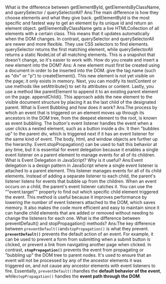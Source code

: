 What is the difference between getElementById, getElementsByClassName, and querySelector / querySelectorAll? Ans:The main difference is how they choose elements and what they give back. getElementById is the most specific and fastest way to get an element by its unique id and return an element object. getElementsByClassName gets a live HTMLCollection of all elements with a certain class. This means that it updates automatically when the DOM changes. In contrast, querySelector and querySelectorAll are newer and more flexible. They use CSS selectors to find elements. querySelector returns the first matching element, while querySelectorAll returns a static NodeList of all matching elements. This is a snapshot that doesn't change, so it's easier to work with.
How do you create and insert a new element into the DOM? Ans: A new element must first be created using a document in order to be inserted into the DOM. give the tag name (such as "div" or "p") to createElement(). This new element is not yet visible on the page; it only exists in memory. Next, you can modify its textContent or use methods like setAttribute() to set its attributes or content. Lastly, you use a method like parentElement to append it to an existing parent element on the page. appendChild(). This approach adds the new element to the visible document structure by placing it as the last child of the designated parent.
What is Event Bubbling and how does it work? Ans:The process by which an event that is triggered on an element moves up through its ancestors in the DOM tree, from the deepest element to the root, is known as event bubbling. The button's event listener handles the event when a user clicks a nested element, such as a button inside a div. It then "bubbles up" to the parent div, which is triggered next if it has an event listener for the same kind of event. The body, html, and window objects are further up the hierarchy. Event.stopPropagation() can be used to halt this behavior at any time, but it is essential for event delegation because it enables a single event listener on a parent element to manage events for all of its children.
What is Event Delegation in JavaScript? Why is it useful? Ans:Event delegation is a design pattern in JavaScript where a single event listener is attached to a parent element. This listener manages events for all of its child elements. Instead of adding a separate listener to each child, the parent's listener listens for events that bubble up from the children. When an event occurs on a child, the parent's event listener catches it. You can use the ""event.target"" property to find out which specific child element triggered the event. This method is useful because it improves performance by lowering the number of event listeners attached to the DOM, which saves memory. It also makes the code more efficient and easy to maintain since it can handle child elements that are added or removed without needing to change the listeners for each one.
What is the difference between preventDefault() and stopPropagation() methods? Ans:The key difference between `preventDefault()`and`stopPropagation()` is what they prevent. **`preventDefault()`** prevents the default action of an event. For example, it can be used to prevent a form from submitting when a submit button is clicked, or prevent a link from navigating another page when clicked. In contrast, **`stopPropagation()`** prevents the event from propagating or "bubbling up" the DOM tree to parent nodes. It's used to ensure that an event will not be processed by any of the ancestor elements it was triggered on, and not cause any ancestor elements with event listeners to fire. Essentially, `preventDefault()`handles the **default behavior of the event**, while`stopPropagation()` handles the **event path through the DOM**.
